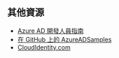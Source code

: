 ## 其他資源

- [Azure AD 開發人員指南](active-directory-developers-guide.md)
- [在 GitHub 上的 AzureADSamples](https://github.com/AzureAdSamples)
- [CloudIdentity.com](https://cloudidentity.com)

<!---HONumber=July15_HO4-->